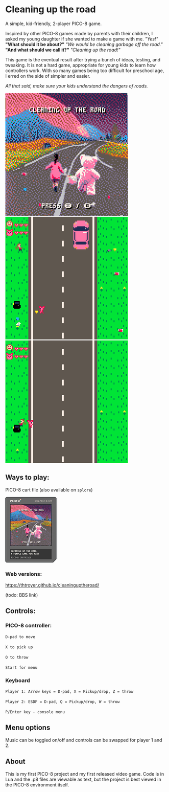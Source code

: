 # Cleaning up the road
A simple, kid-friendly, 2-player PICO-8 game.

Inspired by other PICO-8 games made by parents with their children, I asked my young daughter if she wanted to make a game with me.  *"Yes!"*    
**"What should it be about?"**     *"We would be cleaning garbage off the road."*    
**"And what should we call it?"**     *"Cleaning up the road!"*    

This game is the eventual result after trying a bunch of ideas, testing, and tweaking.  It is not a hard game, appropriate for young kids to learn how controllers work.  With so many games being too difficult for preschool age, I erred on the side of simpler and easier.

_All that said, make sure your kids understand the dangers of roads._

![Gameplay gif](docs/gameplay0.gif)
![Gameplay gif](docs/gameplay1.gif)
![Gameplay gif](docs/gameplay2.gif)

## Ways to play:
PICO-8 cart file (also available on `splore`)

![Pico8 cart](docs/cleaninguptheroad.p8.png)

### Web versions:

https://thtroyer.github.io/cleaninguptheroad/

(todo: BBS link)


## Controls:

### PICO-8 controller:

```
D-pad to move

X to pick up

O to throw

Start for menu
```


### Keyboard

```
Player 1: Arrow keys = D-pad, X = Pickup/drop, Z = throw

Player 2: ESDF = D-pad, Q = Pickup/drop, W = throw

P/Enter key - console menu
```

## Menu options
Music can be toggled on/off and controls can be swapped for player 1 and 2.

## About
This is my first PICO-8 project and my first released video game.  Code is in Lua and the .p8 files are viewable as text, but the project is best viewed in the PICO-8 environment itself.


